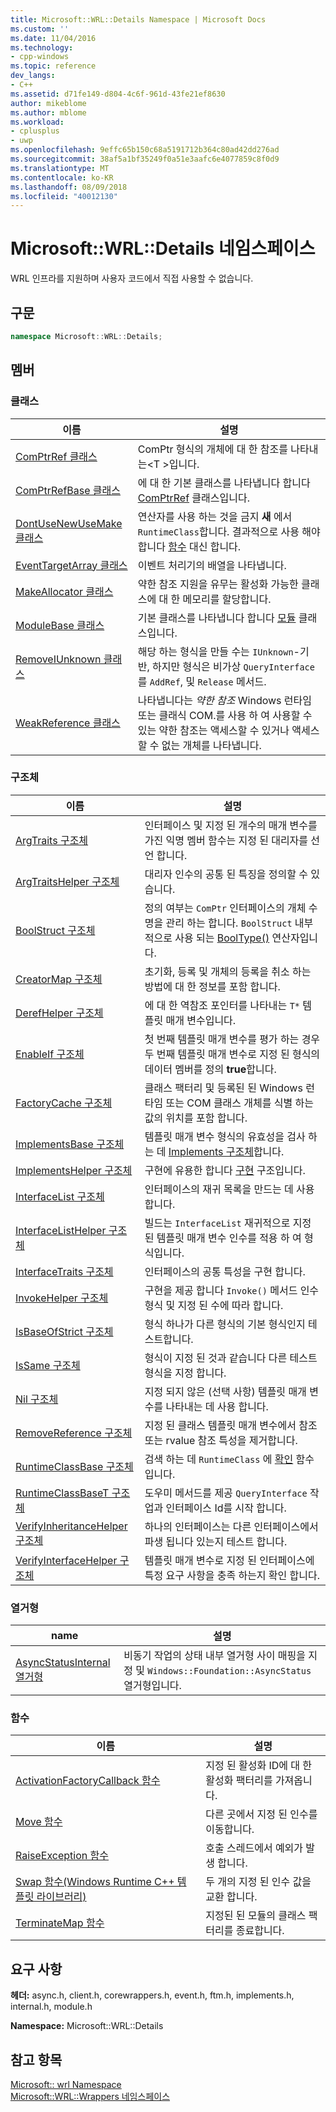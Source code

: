 ```yaml
---
title: Microsoft::WRL::Details Namespace | Microsoft Docs
ms.custom: ''
ms.date: 11/04/2016
ms.technology:
- cpp-windows
ms.topic: reference
dev_langs:
- C++
ms.assetid: d71fe149-d804-4c6f-961d-43fe21ef8630
author: mikeblome
ms.author: mblome
ms.workload:
- cplusplus
- uwp
ms.openlocfilehash: 9effc65b150c68a5191712b364c80ad42dd276ad
ms.sourcegitcommit: 38af5a1bf35249f0a51e3aafc6e4077859c8f0d9
ms.translationtype: MT
ms.contentlocale: ko-KR
ms.lasthandoff: 08/09/2018
ms.locfileid: "40012130"
---
```

# <a name="microsoftwrldetails-namespace"></a>Microsoft::WRL::Details 네임스페이스
WRL 인프라를 지원하며 사용자 코드에서 직접 사용할 수 없습니다.  
  
## <a name="syntax"></a>구문  
  
```cpp  
namespace Microsoft::WRL::Details;  
```  
  
## <a name="members"></a>멤버  
  
### <a name="classes"></a>클래스  
  
|이름|설명|  
|----------|-----------------|  
|[ComPtrRef 클래스](../windows/comptrref-class.md)|ComPtr 형식의 개체에 대 한 참조를 나타내는\<T >입니다.|  
|[ComPtrRefBase 클래스](../windows/comptrrefbase-class.md)|에 대 한 기본 클래스를 나타냅니다 합니다 [ComPtrRef](../windows/comptrref-class.md) 클래스입니다.|  
|[DontUseNewUseMake 클래스](../windows/dontusenewusemake-class.md)|연산자를 사용 하는 것을 금지 **새** 에서 `RuntimeClass`합니다. 결과적으로 사용 해야 합니다 [함수](../windows/make-function.md) 대신 합니다.|  
|[EventTargetArray 클래스](../windows/eventtargetarray-class.md)|이벤트 처리기의 배열을 나타냅니다.|  
|[MakeAllocator 클래스](../windows/makeallocator-class.md)|약한 참조 지원을 유무는 활성화 가능한 클래스에 대 한 메모리를 할당합니다.|  
|[ModuleBase 클래스](../windows/modulebase-class.md)|기본 클래스를 나타냅니다 합니다 [모듈](../windows/module-class.md) 클래스입니다.|  
|[RemoveIUnknown 클래스](../windows/removeiunknown-class.md)|해당 하는 형식을 만들 수는 `IUnknown`-기반, 하지만 형식은 비가상 `QueryInterface`를 `AddRef`, 및 `Release` 메서드.|  
|[WeakReference 클래스](../windows/weakreference-class1.md)|나타냅니다는 *약한 참조* Windows 런타임 또는 클래식 COM.를 사용 하 여 사용할 수 있는 약한 참조는 액세스할 수 있거나 액세스할 수 없는 개체를 나타냅니다.|  
  
### <a name="structures"></a>구조체  
  
|이름|설명|  
|----------|-----------------|  
|[ArgTraits 구조체](../windows/argtraits-structure.md)|인터페이스 및 지정 된 개수의 매개 변수를 가진 익명 멤버 함수는 지정 된 대리자를 선언 합니다.|  
|[ArgTraitsHelper 구조체](../windows/argtraitshelper-structure.md)|대리자 인수의 공통 된 특징을 정의할 수 있습니다.|  
|[BoolStruct 구조체](../windows/boolstruct-structure.md)|정의 여부는 `ComPtr` 인터페이스의 개체 수명을 관리 하는 합니다. `BoolStruct` 내부적으로 사용 되는 [BoolType()](../windows/comptr-operator-microsoft-wrl-details-booltype-operator.md) 연산자입니다.|  
|[CreatorMap 구조체](../windows/creatormap-structure.md)|초기화, 등록 및 개체의 등록을 취소 하는 방법에 대 한 정보를 포함 합니다.|  
|[DerefHelper 구조체](../windows/derefhelper-structure.md)|에 대 한 역참조 포인터를 나타내는 `T*` 템플릿 매개 변수입니다.|  
|[EnableIf 구조체](../windows/enableif-structure.md)|첫 번째 템플릿 매개 변수를 평가 하는 경우 두 번째 템플릿 매개 변수로 지정 된 형식의 데이터 멤버를 정의 **true**합니다.|  
|[FactoryCache 구조체](../windows/factorycache-structure.md)|클래스 팩터리 및 등록된 된 Windows 런타임 또는 COM 클래스 개체를 식별 하는 값의 위치를 포함 합니다.|  
|[ImplementsBase 구조체](../windows/implementsbase-structure.md)|템플릿 매개 변수 형식의 유효성을 검사 하는 데 [Implements 구조체](../windows/implements-structure.md)합니다.|  
|[ImplementsHelper 구조체](../windows/implementshelper-structure.md)|구현에 유용한 합니다 [구현](../windows/implements-structure.md) 구조입니다.|  
|[InterfaceList 구조체](../windows/interfacelist-structure.md)|인터페이스의 재귀 목록을 만드는 데 사용 합니다.|  
|[InterfaceListHelper 구조체](../windows/interfacelisthelper-structure.md)|빌드는 `InterfaceList` 재귀적으로 지정 된 템플릿 매개 변수 인수를 적용 하 여 형식입니다.|  
|[InterfaceTraits 구조체](../windows/interfacetraits-structure.md)|인터페이스의 공통 특성을 구현 합니다.|  
|[InvokeHelper 구조체](../windows/invokehelper-structure.md)|구현을 제공 합니다 `Invoke()` 메서드 인수 형식 및 지정 된 수에 따라 합니다.|  
|[IsBaseOfStrict 구조체](../windows/isbaseofstrict-structure.md)|형식 하나가 다른 형식의 기본 형식인지 테스트합니다.|  
|[IsSame 구조체](../windows/issame-structure.md)|형식이 지정 된 것과 같습니다 다른 테스트 형식을 지정 합니다.|  
|[Nil 구조체](../windows/nil-structure.md)|지정 되지 않은 (선택 사항) 템플릿 매개 변수를 나타내는 데 사용 합니다.|  
|[RemoveReference 구조체](../windows/removereference-structure.md)|지정 된 클래스 템플릿 매개 변수에서 참조 또는 rvalue 참조 특성을 제거합니다.|  
|[RuntimeClassBase 구조체](../windows/runtimeclassbase-structure.md)|검색 하는 데 `RuntimeClass` 에 [확인](../windows/make-function.md) 함수입니다.|  
|[RuntimeClassBaseT 구조체](../windows/runtimeclassbaset-structure.md)|도우미 메서드를 제공 `QueryInterface` 작업과 인터페이스 Id를 시작 합니다.|  
|[VerifyInheritanceHelper 구조체](../windows/verifyinheritancehelper-structure.md)|하나의 인터페이스는 다른 인터페이스에서 파생 됩니다 있는지 테스트 합니다.|  
|[VerifyInterfaceHelper 구조체](../windows/verifyinterfacehelper-structure.md)|템플릿 매개 변수로 지정 된 인터페이스에 특정 요구 사항을 충족 하는지 확인 합니다.|  
  
### <a name="enumerations"></a>열거형  
  
|name|설명|  
|----------|-----------------|  
|[AsyncStatusInternal 열거형](../windows/asyncstatusinternal-enumeration.md)|비동기 작업의 상태 내부 열거형 사이 매핑을 지정 및 `Windows::Foundation::AsyncStatus` 열거형입니다.|  
  
### <a name="functions"></a>함수  
  
|이름|설명|  
|----------|-----------------|  
|[ActivationFactoryCallback 함수](../windows/activationfactorycallback-function.md)|지정 된 활성화 ID에 대 한 활성화 팩터리를 가져옵니다.|  
|[Move 함수](../windows/move-function.md)|다른 곳에서 지정 된 인수를 이동합니다.|  
|[RaiseException 함수](../windows/raiseexception-function.md)|호출 스레드에서 예외가 발생 합니다.|  
|[Swap 함수(Windows Runtime C++ 템플릿 라이브러리)](../windows/swap-function-windows-runtime-cpp-template-library.md)|두 개의 지정 된 인수 값을 교환 합니다.|  
|[TerminateMap 함수](../windows/terminatemap-function.md)|지정된 된 모듈의 클래스 팩터리를 종료합니다.|  
  
## <a name="requirements"></a>요구 사항  
 **헤더:** async.h, client.h, corewrappers.h, event.h, ftm.h, implements.h, internal.h, module.h  
  
 **Namespace:** Microsoft::WRL::Details  
  
## <a name="see-also"></a>참고 항목  
 [Microsoft:: wrl Namespace](../windows/microsoft-wrl-namespace.md)   
 [Microsoft::WRL::Wrappers 네임스페이스](../windows/microsoft-wrl-wrappers-namespace.md)